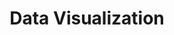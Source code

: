 ---
layout: category
title: Data Visualization
permalink: /categories/analytics/visualization/
taxonomy: "analytics_visualization"
sidebar:
  nav: "docs"
--- 